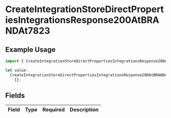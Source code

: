# CreateIntegrationStoreDirectPropertiesIntegrationsResponse200AtBRANDAt7823

## Example Usage

```typescript
import { CreateIntegrationStoreDirectPropertiesIntegrationsResponse200AtBRANDAt7823 } from "@vercel/sdk/models/createintegrationstoredirectop.js";

let value:
  CreateIntegrationStoreDirectPropertiesIntegrationsResponse200AtBRANDAt7823 =
    {};
```

## Fields

| Field       | Type        | Required    | Description |
| ----------- | ----------- | ----------- | ----------- |